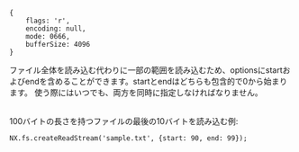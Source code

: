     {
        flags: 'r',
        encoding: null,
        mode: 0666,
        bufferSize: 4096
    }

ファイル全体を読み込む代わりに一部の範囲を読み込むため、optionsにstartおよびendを含めることができます。startとendはどちらも包含的で0から始まります。
使う際にはいつでも、両方を同時に指定しなければなりません。

<br />
100バイトの長さを持つファイルの最後の10バイトを読み込む例:

    NX.fs.createReadStream('sample.txt', {start: 90, end: 99});

